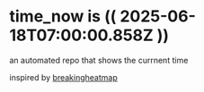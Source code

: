 # time_now is (( 2025-06-18T07:00:00.858Z ))

an automated repo that shows the currnent time

inspired by [breakingheatmap](https://github.com/breakingheatmap/breakingheatmap)
